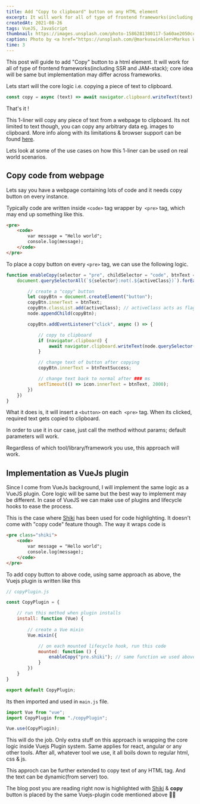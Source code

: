 ```yaml
---
title: Add "Copy to clipboard" button on any HTML element
excerpt: It will work for all of type of frontend frameworks(including SSR and JAM-stack)...
createdAt: 2021-08-26
tags: VueJS, JavaScript
thumbnail: https://images.unsplash.com/photo-1586281380117-5a60ae2050cc?ixlib=rb-1.2.1&ixid=MnwxMjA3fDB8MHxwaG90by1wYWdlfHx8fGVufDB8fHx8&auto=format&fit=crop&w=1350&q=80
caption: Photo by <a href="https://unsplash.com/@markuswinkler>Markus Winkler</a> on Unsplash 
time: 3
---
```


This post will guide to add "Copy" button to a html element. It will work for all of type of frontend frameworks(including SSR and JAM-stack);
core idea will be same but implementation may differ across frameworks.

Lets start will the core logic i.e. copying a piece of text to clipboard.

```js
const copy = async (text) => await navigator.clipboard.writeText(text);
```

That's it !

This 1-liner will copy any piece of text from a webpage to clipboard. Its not limited to text though, you can copy any arbitrary data eg. images to clipboard. More info along with its limitations & browser support can be found [here](https://developer.mozilla.org/en-US/docs/Web/API/Clipboard).

Lets look at some of the use cases on how this 1-liner can be used on real world scenarios.

## Copy code from webpage

Lets say you have a webpage containing lots of code and it needs copy button on every instance.

Typically code are written inside `<code>` tag wrapper by` <pre>` tag, which may end up something like this.

```html
<pre>
	<code>
		var message = "Hello world";
		console.log(message);
	</code>
</pre>
```

To place a copy button on every `<pre>` tag, we can use the following logic.

```javascript
function enableCopy(selector = "pre", childSelector = "code", btnText = "Copy Me", btnTextSuccess = "Copied", activeClass = "--copy") {
    document.querySelectorAll(`${selector}:not(.${activeClass})`).forEach(node => {

        // create a "copy" button
        let copyBtn = document.createElement("button");
        copyBtn.innerText = btnText;
        copyBtn.classList.add(activeClass); // activeClass acts as flag so we don't add another copy button by mistake 
        node.appendChild(copyBtn);

        copyBtn.addEventListener("click", async () => {

            // copy to clipboard
            if (navigator.clipboard) {
                await navigator.clipboard.writeText(node.querySelector(childSelector).innerText);
            }

            // change text of button after copying
            copyBtn.innerText = btnTextSuccess;

            // change text back to normal after ### ms
            setTimeout(() => icon.innerText = btnText, 2000);
        })
    })
}
```

What it does is, it will insert a `<button>` on each` <pre>` tag. When its clicked, required text gets copied to clipboard.

In order to use it in our case, just call the method without params; default parameters will work.

Regardless of which tool/library/framework you use, this approach will work.

## Implementation as VueJs plugin

Since I come from VueJs background, I will implement the same logic as a VueJS plugin. Core logic will be same but the best way to implement may be different. In case of VueJS we can make use of plugins and lifecycle hooks to ease the process.

This is the case where [Shiki](https://shiki.matsu.io/) has been used for code highlighting. It doesn't come with "copy code" feature though. The way it wraps code is

```html
<pre class="shiki">
	<code>
		var message = "Hello world";
		console.log(message);
	</code>
</pre>
```

 

To add copy button to above code, using same approach as above, the Vuejs plugin is written like this

```javascript
// copyPlugin.js

const CopyPlugin = {

	// run this method when plugin installs
    install: function (Vue) {
				
		// create a Vue mixin
        Vue.mixin({

			// on each mounted lifecycle hook, run this code
            mounted: function () {
				enableCopy("pre.shiki"); // same function we used above
            }
        })
    }
}

export default CopyPlugin;
```

Its then imported and used in `main.js` file.

```javascript
import Vue from "vue";
import CopyPlugin from "./copyPlugin";

Vue.use(CopyPlugin);
```

This will do the job. Only extra stuff on this approach is wrapping the core logic inside Vuejs Plugin system. Same applies for react, angular or any other tools. After all, whatever tool we use, it all boils down to regular html, css & js.

This approch can be further extended to copy text of any HTML tag. And the text can be dynamic(from server) too. 

The blog post you are reading right now is highlighted with [Shiki](https://shiki.matsu.io/) & **copy** button is placed by the same Vuejs-plugin code mentioned above ☝🏻